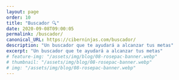 ```yaml
---
layout: page
order: 10
title: "Buscador 🔍"
date: 2020-09-08T09:00:05
permalink: /buscador/
canonical_URL: https://ciberninjas.com/buscador/
description: "Un buscador que te ayudará a alcanzar tus metas"
excerpt: "Un buscador que te ayudará a alcanzar tus metas"
# feature-img: "/assets/img/blog/08-rosepac-banner.webp"
# thumbnail: "/assets/img/blog/08-rosepac-banner.webp"
# img: "/assets/img/blog/08-rosepac-banner.webp"
---
```


<script async src="https://cse.google.com/cse.js?cx=034f449078f9bd39e"></script>
<div class="gcse-search"></div>

<!-- <script async src='https://cse.google.com/cse.js?cx=034f449078f9bd39e'></script><div class="gcse-searchbox-only"></div>
</div>
<div>
<script async src='https://cse.google.com/cse.js?cx=034f449078f9bd39e'></script><div class="gcse-searchresults-only"></div>
</div> -->